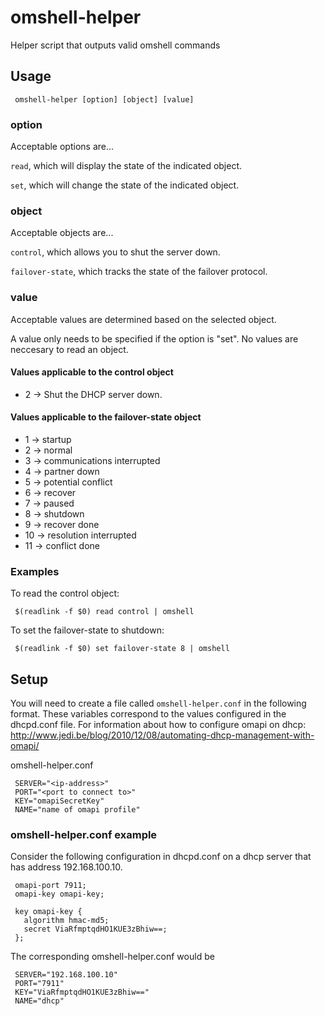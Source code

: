 # omshell-helper
Helper script that outputs valid omshell commands

## Usage

     omshell-helper [option] [object] [value]

### option

Acceptable options are...

`read`, which will display the state of the indicated object.

`set`, which will change the state of the indicated object.

### object

Acceptable objects are...

`control`, which allows you to shut the server down.

`failover-state`, which tracks the state of the failover protocol.

### value
Acceptable values are determined based on the selected object.

A value only needs to be specified if the option is "set". No values are neccesary to read an object.

#### Values applicable to the control object
* 2 -> Shut the DHCP server down. 

#### Values applicable to the failover-state object
* 1   -> startup
* 2   -> normal
* 3   -> communications interrupted
* 4   -> partner down
* 5   -> potential conflict
* 6   -> recover
* 7   -> paused
* 8   -> shutdown
* 9   -> recover done
* 10  -> resolution interrupted
* 11  -> conflict done

### Examples
To read the control object:

     $(readlink -f $0) read control | omshell

To set the failover-state to shutdown:

     $(readlink -f $0) set failover-state 8 | omshell


## Setup
You will need to create a file called `omshell-helper.conf` in the following format. These variables correspond to the values configured in the dhcpd.conf file. For information about how to configure omapi on dhcp: http://www.jedi.be/blog/2010/12/08/automating-dhcp-management-with-omapi/

omshell-helper.conf

     SERVER="<ip-address>"
     PORT="<port to connect to>"
     KEY="omapiSecretKey"
     NAME="name of omapi profile" 

### omshell-helper.conf example

Consider the following configuration in dhcpd.conf on a dhcp server that has address 192.168.100.10.

     omapi-port 7911;
     omapi-key omapi-key;
     
     key omapi-key {
       algorithm hmac-md5;
       secret ViaRfmptqdHO1KUE3zBhiw==;
     };

The corresponding omshell-helper.conf would be

     SERVER="192.168.100.10"
     PORT="7911"
     KEY="ViaRfmptqdHO1KUE3zBhiw=="
     NAME="dhcp"
